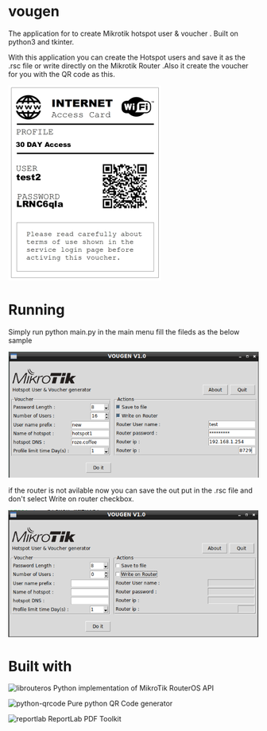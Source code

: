 # vougen
The application for to create Mikrotik hotspot user &amp; voucher . Built on python3 and tkinter. 
 
With this application you can create the Hotspot users and save it as the .rsc file or write 
directly on the Mikrotik Router .Also it create the voucher for you with the QR code as this.

![samplevoucher](samplevoucher.png)

# Running
Simply run python main.py
in the main menu fill the fileds as the below sample

![screenshot02](screenshot02.png)

if the router is not avilable now you can save the out put in the .rsc file and don't 
select Write on router checkbox.

![screenshot01](screenshot01.png)

# Built with
![librouteros](https://github.com/luqasz/librouteros)  Python implementation of MikroTik RouterOS API

![python-qrcode](https://github.com/lincolnloop/python-qrcode)  Pure python QR Code generator

![reportlab](https://github.com/Distrotech/reportlab) ReportLab PDF Toolkit

